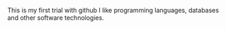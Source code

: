 This is my first trial with github
I like programming languages, databases and other software technologies.
